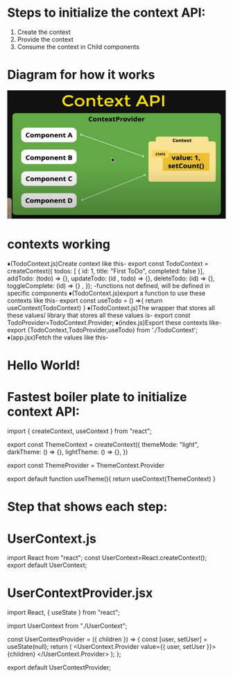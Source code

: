 # Steps to initialize the context API:
1. Create the context
2. Provide the context
3. Consume the context in Child components

# Diagram for how it works
![diagram](diagram.png)

# contexts working
♦(TodoContext.js)Create context like this-
export const TodoContext = createContext({
    todos: [
        { 
            id: 1, 
            title: "First ToDo",
            completed: false 
        }],
        addTodo: (todo) => {},
        updateTodo: (id , todo) => {},
        deleteTodo: (id) => {},
        toggleComplete: (id) => {}
    ,
});
-functions not defined, will be defined in specific components
♦(TodoContext.js)export a function to use these contexts like this-
export const useTodo = () =>{
    return useContext(TodoContext)
}
♦(TodoContext.js)The wrapper that stores all these values/ library that stores all these values is-
export const TodoProvider=TodoContext.Provider;
♦(index.js)Export these contexts like-
export {TodoContext,TodoProvider,useTodo} from './TodoContext';
♦(app.jsx)Fetch the values like this-
<TodoProvider value={{todos,addTodo,updateTodo,deleteTodo,toggleComplete}}>
      <h1>Hello World!</h1>
    </TodoProvider>


# Fastest boiler plate to initialize context API:
import { createContext, useContext } from "react";

export const ThemeContext = createContext({
    themeMode: "light",
    darkTheme: () => {},
    lightTheme: () => {},
})

export const ThemeProvider = ThemeContext.Provider

export default function useTheme(){
    return useContext(ThemeContext)
}

# Step that shows each step:
# UserContext.js
import React from "react";
const UserContext=React.createContext();
export default UserContext;
# UserContextProvider.jsx
import React, { useState } from "react";

import UserContext from "./UserContext";

const UserContextProvider = ({ children }) => {
  const [user, setUser] = useState(null);
  return (
    <UserContext.Provider value={{ user, setUser }}>
      {children}
    </UserContext.Provider>
  );
};

export default UserContextProvider;
